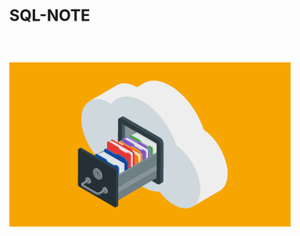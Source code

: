 # SQL-NOTE

<br>
<br>
<p align="center">
    <img width="1900" src="data-backup.gif" alt="DATA">
</p>
